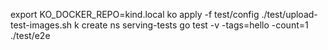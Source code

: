 export KO_DOCKER_REPO=kind.local
ko apply -f test/config
 ./test/upload-test-images.sh
k create ns serving-tests
go test -v -tags=hello -count=1 ./test/e2e
